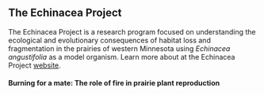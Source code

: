 ## The Echinacea Project

The Echinacea Project is a research program focused on understanding the ecological and evolutionary consequences of habitat loss and fragmentation in the prairies of western Minnesota using *Echinacea angustifolia* as a model organism. Learn more about at the Echinacea Project [website](http://echinaceaproject.org/).

#### Burning for a mate: The role of fire in prairie plant reproduction
